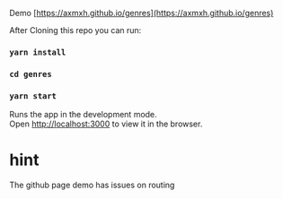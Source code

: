 Demo [https://axmxh.github.io/genres](https://axmxh.github.io/genres) 

After Cloning this repo you can run:
### `yarn install`

### `cd genres`

### `yarn start`

Runs the app in the development mode.<br />
Open [http://localhost:3000](http://localhost:3000) to view it in the browser.

# hint 
The github page demo has issues on routing 
